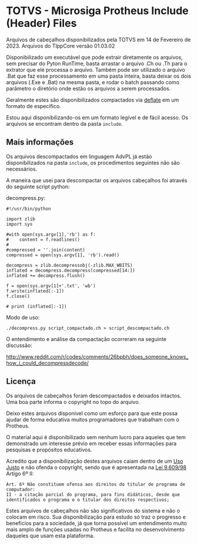 TOTVS - Microsiga Protheus Include (Header) Files
=================================================

Arquivos de cabeçalhos disponibilizados pela TOTVS em 14 de Fevereiro de 2023.
Arquivos do TlppCore versão 01.03.02

Disponibilizado um executável que pode extrair diretamente os arquivos, sem precisar do Pyton RunTime, basta arrastar o arquivo .Ch ou .Th para o extrator que ele processa o arquivo. Também pode ser utilizado o arquivo .Bat que faz esse processamento em uma pasta inteira, basta deixar os dois arquivos (.Exe e .Bat) na mesma pasta, e rodar o batch passando como parâmetro o diretório onde estão os arquivos a serem processados.

Geralmente estes são disponibilizados compactados via [deflate](https://en.wikipedia.org/wiki/DEFLATE) em um formato de específico.

Estou aqui disponibilizando-os em um formato legível e de fácil acesso. Os arquivos se encontram dentro da pasta `include`.

## Mais informações

Os arquivos descompactados em linguagem AdvPL já estão disponibilizados na pasta `include`, os procedimentos seguintes não são necessários.

A maneira que usei para descompactar os arquivos cabeçalhos foi através do seguinte script python:

decompress.py:

	#!/usr/bin/python

	import zlib
	import sys

	#with open(sys.argv[1],'rb') as f:
	#    content = f.readlines()
	#    
	#compressed = ''.join(content)
	compressed = open(sys.argv[1], 'rb').read()

	decompress = zlib.decompressobj(-zlib.MAX_WBITS)
	inflated = decompress.decompress(compressed[14:])
	inflated += decompress.flush()

	f = open(sys.argv[1]+'.txt', 'wb')
	f.write(inflated[:-1])
	f.close()

	# print (inflated[:-1])

Modo de uso:

    ./decompress.py script_compactado.ch > script_descompactado.ch

O entendimento e análise da compactação ocorreram na seguinte discussão:

<http://www.reddit.com/r/codes/comments/26bpbh/does_someone_knows_how_i_could_decompressdecode/>


## Licença

Os arquivos de cabeçalhos foram descompactados e deixados intactos. Uma boa parte informa o copyright no topo do arquivo.

Deixo estes arquivos disponível como um esforço para que este possa ajudar de forma educativa muitos programadores que trabalham com o Protheus.

O material aqui é disponibilizado sem nenhum lucro para aqueles que tem demonstrado um interesse prévio em receber essas informações para pesquisas e propósitos educativos.

Acredito que a disponibilização destes arquivos caiam dentro de um [Uso Justo](https://pt.wikipedia.org/wiki/Fair_use) e não ofenda o copyright, sendo que é apresentada na [Lei 9.609/98](http://www.planalto.gov.br/ccivil_03/Leis/L9609.htm) Artigo 6º II:

    Art. 6º Não constituem ofensa aos direitos do titular de programa de computador:
    II - a citação parcial do programa, para fins didáticos, desde que identificados o programa e o titular dos direitos respectivos;

Estes arquivos de cabeçalhos não são significativos do sistema e não o colocam em risco. Sua disponibilização para estudo só traz o progresso e benefícios para a sociedade, já que torna possível um entendimento muito mais amplo de funções usadas no Protheus e facilita no desenvolvimento daqueles que usam esta plataforma.


